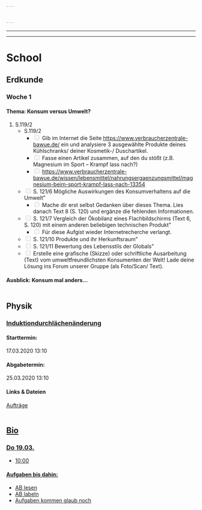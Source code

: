 ```yaml
---


---
```


<hr>
<hr>
<h1 id="school">School</h1>
<h2 id="erdkunde">Erdkunde</h2>
<h3 id="woche-1">Woche 1</h3>
<h4 id="thema-konsum-versus-umwelt">Thema: Konsum versus Umwelt?</h4>
<ol>
<li class="task-list-item"> S.119/2
<ul>
<li class="task-list-item<input type="checkbox" class="task-list-item-checkbox" disabled=""> S.119/2
<ul>
<li class="task-list-item"><input type="checkbox" class="task-list-item-checkbox" disabled=""> Gib im Internet die Seite <a href="https://www.verbraucherzentrale-bawue.de/">https://www.verbraucherzentrale-bawue.de/</a> ein und analysiere 3 ausgewählte Produkte deines Kühlschranks/ deiner Kosmetik-/ Duschartikel.</li>
<li class="task-list-item"><input type="checkbox" class="task-list-item-checkbox" disabled=""> Fasse einen Artikel zusammen, auf den du stößt (z.B. Magnesium im Sport – Krampf lass nach?)</li>
<li class="task-list-item"><input type="checkbox" class="task-list-item-checkbox" disabled=""> <a href="https://www.verbraucherzentrale-bawue.de/wissen/lebensmittel/nahrungsergaenzungsmittel/magnesium-beim-sport-krampf-lass-nach-13354">https://www.verbraucherzentrale-bawue.de/wissen/lebensmittel/nahrungsergaenzungsmittel/magnesium-beim-sport-krampf-lass-nach-13354</a></li>
</ul>
</li>
<li class="task-list-item"><input type="checkbox" class="task-list-item-checkbox" disabled=""> S. 121/6 Mögliche Auswirkungen des Konsumverhaltens auf die Umwelt”
<ul>
<li class="task-list-item"><input type="checkbox" class="task-list-item-checkbox" disabled=""> Mache dir erst selbst Gedanken über dieses Thema. Lies danach Text 8 (S. 120) und ergänze die fehlenden Informationen.</li>
</ul>
</li>
<li class="task-list-item"><input type="checkbox" class="task-list-item-checkbox" disabled=""> S. 121/7 Vergleich der Ökobilanz eines Flachbildschirms (Text 6, S. 120) mit einem anderen beliebigen technischen Produkt”
<ul>
<li class="task-list-item"><input type="checkbox" class="task-list-item-checkbox" disabled=""> Für diese Aufgist wieder Internetrecherche verlangt.</li>
</ul>
</li>
<li class="task-list-item"><input type="checkbox" class="task-list-item-checkbox" disabled=""> S. 121/10 Produkte und ihr Herkunftsraum”</li>
<li class="task-list-item"><input type="checkbox" class="task-list-item-checkbox" disabled=""> S. 121/11 Bewertung des Lebensstils der Globals”</li>
<li class="task-list-item"><input type="checkbox" class="task-list-item-checkbox" disabled=""> Erstelle eine grafische (Skizze) oder schriftliche Ausarbeitung (Text) vom umweltfreundlichsten Konsumenten der Welt! Lade deine Lösung ins Forum unserer Gruppe (als Foto/Scan/ Text).</li>
</ol>
<h4 id="ausblick-konsum-mal-anders...">Ausblick: Konsum mal anders…</h4>
<p><img src="https://www.tagesschau.de/multimedia/bilder/corona-malaga-101~_v-videowebl.jpg" alt=""></p>
<h2 id="physik">Physik</h2>
<h3 id="induktion-durch-flächenänderung"><a href="https://emgneuenstadt.de/iserv/exercise/show/38">Induktiondurchlächenänderung</a></h3>
<h4 id="starttermin">Starttermin:</h4>
<p>17.03.2020 13:10</p>
<h4 id="abgabetermin">Abgabetermin:</h4>
<p>25.03.2020 13:10</p>
<h4 id="links--dateien">Links &amp; Dateien</h4>
<p><a href="https://emgneuenstadt.de/iserv/exercise/file/131">Aufträge</a><br>
<a href="https://emgneuenstadt.de/iserv/exercise/file/13uträeabea><br>
<a href="https://emgneuenstadt.de/iserv/exercise/file/13Induktion durch Flächenänderung</a><br>
<a href="https://emgneuenstadt.de/iserv/exercise/file/13di renurag</a><br>
<a href="https://www.youtube.com/watch?v=9pQsN4 imeub Vide</p>
<h2 id="bio">Bio</h2>
<h3 id="do-19.03.">Do 19.03.</h3>
<ul>
<li>10:00</li>
</ul>
<h4 id="aufgaben-bis-dahin">Aufgaben bis dahin:</h4>
<ul>
<li>AB lesen</li>
<li>AB labeln</li>
<li>Aufgaben kommen glaub noch</li>
</ul>

<!--stackedit_data:
eyJoaXN0b3J5IjpbMzU1NTg0NTk0XX0=
-->